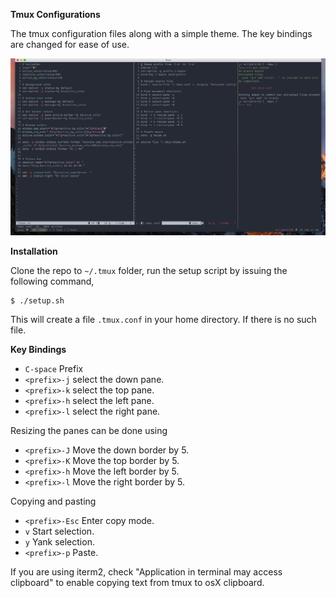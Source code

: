**Tmux Configurations**

The tmux configuration files along with a simple theme. The key bindings are changed for ease of use.

![screenshot](screenshot.png)


**Installation**

Clone the repo to `~/.tmux` folder, run the setup script by issuing the following command,

```
$ ./setup.sh
```

This will create a file `.tmux.conf` in your home directory. If there
is no such file.


**Key Bindings**

- `C-space` Prefix
- `<prefix>-j` select the down pane.
- `<prefix>-k` select the top pane.
- `<prefix>-h` select the left pane.
- `<prefix>-l` select the right pane.

Resizing the panes can be done using

- `<prefix>-J` Move the down border by 5.
- `<prefix>-K` Move the top border by 5.
- `<prefix>-h` Move the left border by 5.
- `<prefix>-l` Move the right border by 5.

Copying and pasting

- `<prefix>-Esc` Enter copy mode.
- `v`   Start selection. 
- `y` Yank selection.
- `<prefix>-p` Paste.

If you are using iterm2, check "Application in terminal may access clipboard"
to enable copying text from tmux to osX clipboard.
